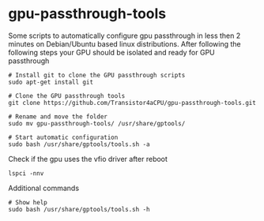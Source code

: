 # gpu-passthrough-tools
Some scripts to automatically configure gpu passthrough in less then 2 minutes on Debian/Ubuntu based linux distributions.
After following the following steps your GPU should be isolated and ready for GPU passthrough
```
# Install git to clone the GPU passthrough scripts
sudo apt-get install git

# Clone the GPU passthrough tools
git clone https://github.com/Transistor4aCPU/gpu-passthrough-tools.git

# Rename and move the folder
sudo mv gpu-passthrough-tools/ /usr/share/gptools/

# Start automatic configuration
sudo bash /usr/share/gptools/tools.sh -a
```
Check if the gpu uses the vfio driver after reboot
```
lspci -nnv
```
Additional commands
```
# Show help
sudo bash /usr/share/gptools/tools.sh -h

```
